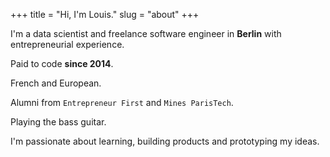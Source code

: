 +++
title = "Hi, I'm Louis."
slug = "about"
+++

I'm a data scientist and freelance software engineer in **Berlin** with entrepreneurial experience.

Paid to code **since 2014**.

French and European.

Alumni from `Entrepreneur First` and `Mines ParisTech`.

Playing the bass guitar.

I'm passionate about learning, building products and prototyping my ideas.
